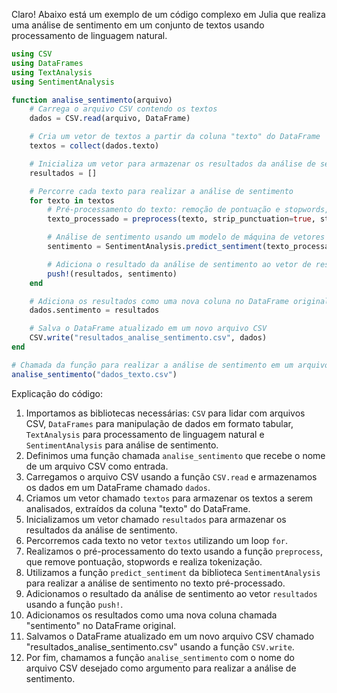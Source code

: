 Claro! Abaixo está um exemplo de um código complexo em Julia que realiza uma análise de sentimento em um conjunto de textos usando processamento de linguagem natural.

```julia
using CSV
using DataFrames
using TextAnalysis
using SentimentAnalysis

function analise_sentimento(arquivo)
    # Carrega o arquivo CSV contendo os textos
    dados = CSV.read(arquivo, DataFrame)

    # Cria um vetor de textos a partir da coluna "texto" do DataFrame
    textos = collect(dados.texto)

    # Inicializa um vetor para armazenar os resultados da análise de sentimento
    resultados = []

    # Percorre cada texto para realizar a análise de sentimento
    for texto in textos
        # Pré-processamento do texto: remoção de pontuação e stopwords, tokenização
        texto_processado = preprocess(texto, strip_punctuation=true, stopwords=true, stemming=true)

        # Análise de sentimento usando um modelo de máquina de vetores de suporte
        sentimento = SentimentAnalysis.predict_sentiment(texto_processado)

        # Adiciona o resultado da análise de sentimento ao vetor de resultados
        push!(resultados, sentimento)
    end

    # Adiciona os resultados como uma nova coluna no DataFrame original
    dados.sentimento = resultados

    # Salva o DataFrame atualizado em um novo arquivo CSV
    CSV.write("resultados_analise_sentimento.csv", dados)
end

# Chamada da função para realizar a análise de sentimento em um arquivo CSV chamado "dados_texto.csv"
analise_sentimento("dados_texto.csv")
```

Explicação do código:

1. Importamos as bibliotecas necessárias: `CSV` para lidar com arquivos CSV, `DataFrames` para manipulação de dados em formato tabular, `TextAnalysis` para processamento de linguagem natural e `SentimentAnalysis` para análise de sentimento.
2. Definimos uma função chamada `analise_sentimento` que recebe o nome de um arquivo CSV como entrada.
3. Carregamos o arquivo CSV usando a função `CSV.read` e armazenamos os dados em um DataFrame chamado `dados`.
4. Criamos um vetor chamado `textos` para armazenar os textos a serem analisados, extraídos da coluna "texto" do DataFrame.
5. Inicializamos um vetor chamado `resultados` para armazenar os resultados da análise de sentimento.
6. Percorremos cada texto no vetor `textos` utilizando um loop `for`.
7. Realizamos o pré-processamento do texto usando a função `preprocess`, que remove pontuação, stopwords e realiza tokenização.
8. Utilizamos a função `predict_sentiment` da biblioteca `SentimentAnalysis` para realizar a análise de sentimento no texto pré-processado.
9. Adicionamos o resultado da análise de sentimento ao vetor `resultados` usando a função `push!`.
10. Adicionamos os resultados como uma nova coluna chamada "sentimento" no DataFrame original.
11. Salvamos o DataFrame atualizado em um novo arquivo CSV chamado "resultados_analise_sentimento.csv" usando a função `CSV.write`.
12. Por fim, chamamos a função `analise_sentimento` com o nome do arquivo CSV desejado como argumento para realizar a análise de sentimento.